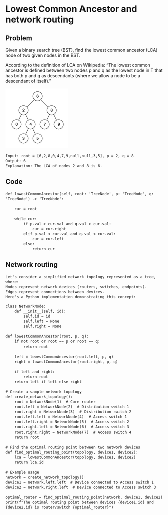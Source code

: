 # Lowest Common Ancestor and network routing

## Problem 
Given a binary search tree (BST), find the lowest common ancestor (LCA) node of two given nodes in the BST.

According to the definition of LCA on Wikipedia: “The lowest common ancestor is defined between two nodes p and q as the lowest node in T that has both p and q as descendants (where we allow a node to be a descendant of itself).”

![Binary Search Tree](./assets/binarysearchtree_improved.png)

    Input: root = [6,2,8,0,4,7,9,null,null,3,5], p = 2, q = 8
    Output: 6
    Explanation: The LCA of nodes 2 and 8 is 6.

## Code
```
def lowestCommonAncestor(self, root: 'TreeNode', p: 'TreeNode', q: 'TreeNode') -> 'TreeNode':

    cur = root

    while cur:
        if p.val > cur.val and q.val > cur.val:
            cur = cur.right
        elif p.val < cur.val and q.val < cur.val:
            cur = cur.left
        else:
            return cur
```


## Network routing
    Let's consider a simplified network topology represented as a tree, where:
    Nodes represent network devices (routers, switches, endpoints).
    Edges represent connections between devices.
    Here's a Python implementation demonstrating this concept:
```
class NetworkNode:
    def __init__(self, id):
        self.id = id
        self.left = None
        self.right = None

def lowestCommonAncestor(root, p, q):
    if not root or root == p or root == q:
        return root
    
    left = lowestCommonAncestor(root.left, p, q)
    right = lowestCommonAncestor(root.right, p, q)
    
    if left and right:
        return root
    return left if left else right

# Create a sample network topology
def create_network_topology():
    root = NetworkNode(1)  # Core router
    root.left = NetworkNode(2)  # Distribution switch 1
    root.right = NetworkNode(3)  # Distribution switch 2
    root.left.left = NetworkNode(4)  # Access switch 1
    root.left.right = NetworkNode(5)  # Access switch 2
    root.right.left = NetworkNode(6)  # Access switch 3
    root.right.right = NetworkNode(7)  # Access switch 4
    return root

# Find the optimal routing point between two network devices
def find_optimal_routing_point(topology, device1, device2):
    lca = lowestCommonAncestor(topology, device1, device2)
    return lca.id

# Example usage
network = create_network_topology()
device1 = network.left.left  # Device connected to Access switch 1
device2 = network.right.left  # Device connected to Access switch 3

optimal_router = find_optimal_routing_point(network, device1, device2)
print(f"The optimal routing point between devices {device1.id} and {device2.id} is router/switch {optimal_router}")
```